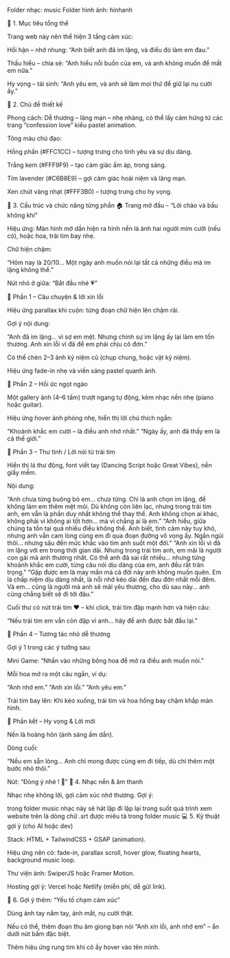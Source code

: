 Folder nhạc: music
Folder hình ảnh: hinhanh

💞 1. Mục tiêu tổng thể

Trang web này nên thể hiện 3 tầng cảm xúc:

Hối hận – nhớ nhung: “Anh biết anh đã im lặng, và điều đó làm em đau.”

Thấu hiểu – chia sẻ: “Anh hiểu nỗi buồn của em, và anh không muốn để mất em nữa.”

Hy vọng – tái sinh: “Anh yêu em, và anh sẽ làm mọi thứ để giữ lại nụ cười ấy.”

🎨 2. Chủ đề thiết kế

Phong cách: Dễ thương – lãng mạn – nhẹ nhàng, có thể lấy cảm hứng từ các trang “confession love” kiểu pastel animation.

Tông màu chủ đạo:

Hồng phấn (#FFC1CC) – tượng trưng cho tình yêu và sự dịu dàng.

Trắng kem (#FFF9F9) – tạo cảm giác ấm áp, trong sáng.

Tím lavender (#C6B8E9) – gợi cảm giác hoài niệm và lãng mạn.

Xen chút vàng nhạt (#FFF3B0) – tượng trưng cho hy vọng.

💌 3. Cấu trúc và chức năng từng phần
🏠 Trang mở đầu – “Lời chào và bầu không khí”

Hiệu ứng: Màn hình mờ dần hiện ra hình nền là ảnh hai người mỉm cười (nếu có), hoặc hoa, trái tim bay nhẹ.

Chữ hiện chậm:

“Hôm nay là 20/10…
Một ngày anh muốn nói lại tất cả những điều mà im lặng không thể.”

Nút nhỏ ở giữa: “Bắt đầu nhé 💗”

💭 Phần 1 – Câu chuyện & lời xin lỗi

Hiệu ứng parallax khi cuộn: từng đoạn chữ hiện lên chậm rãi.

Gợi ý nội dung:

“Anh đã im lặng… vì sợ em mệt.
Nhưng chính sự im lặng ấy lại làm em tổn thương.
Anh xin lỗi vì đã để em phải chịu cô đơn.”

Có thể chèn 2–3 ảnh kỷ niệm cũ (chụp chung, hoặc vật kỷ niệm).

Hiệu ứng fade-in nhẹ và viền sáng pastel quanh ảnh.

🌸 Phần 2 – Hồi ức ngọt ngào

Một gallery ảnh (4–6 tấm) trượt ngang tự động, kèm nhạc nền nhẹ (piano hoặc guitar).

Hiệu ứng hover ảnh phóng nhẹ, hiển thị lời chú thích ngắn:

“Khoảnh khắc em cười – là điều anh nhớ nhất.”
“Ngày ấy, anh đã thấy em là cả thế giới.”

💞 Phần 3 – Thư tình / Lời nói từ trái tim

Hiển thị lá thư động, font viết tay (Dancing Script hoặc Great Vibes), nền giấy mềm.

Nội dung:

“Anh chưa từng buông bỏ em… chưa từng. Chỉ là anh chọn im lặng, để không làm em thêm mệt mỏi. Dù không còn liên lạc, nhưng trong trái tim anh, em vẫn là phần duy nhất không thể thay thế. Anh không chọn ai khác, không phải vì không ai tốt hơn… mà vì chẳng ai là em.”
“Anh hiểu, giữa chúng ta tồn tại quá nhiều điều không thể. Anh biết, tình cảm này tuy khó, nhưng anh vẫn cam lòng cùng em đi qua đoạn đường vô vọng ấy. Ngắn ngủi thôi… nhưng sâu đến mức khắc vào tim anh suốt một đời.”
“Anh xin lỗi vì đã im lặng với em trong thời gian dài. Nhưng trong trái tim anh, em mãi là người con gái mà anh thương nhất. Có thể anh đã sai rất nhiều… nhưng từng khoảnh khắc em cười, từng câu nói dịu dàng của em, anh đều rất trân trọng.”
“Gặp được em là may mắn mà cả đời này anh không muốn quên. Em là chấp niệm dịu dàng nhất, là nỗi nhớ kéo dài đến đau đớn nhất mỗi đêm. Và em… cũng là người mà anh sẽ mãi yêu thương, cho dù sau này… anh cũng chẳng biết sẽ đi tới đâu.”

Cuối thư có nút trái tim ❤️ – khi click, trái tim đập mạnh hơn và hiện câu:

“Nếu trái tim em vẫn còn đập vì anh… hãy để anh được bắt đầu lại.”

🎁 Phần 4 – Tương tác nhỏ dễ thương

Gợi ý 1 trong các ý tưởng sau:

Mini Game: “Nhấn vào những bông hoa để mở ra điều anh muốn nói.”

Mỗi hoa mở ra một câu ngắn, ví dụ:

“Anh nhớ em.”
“Anh xin lỗi.”
“Anh yêu em.”

Trái tim bay lên: Khi kéo xuống, trái tim và hoa hồng bay chậm khắp màn hình.

🌅 Phần kết – Hy vọng & Lời mời

Nền là hoàng hôn (ánh sáng ấm dần).

Dòng cuối:

“Nếu em sẵn lòng…
Anh chỉ mong được cùng em đi tiếp, dù chỉ thêm một bước nhỏ thôi.”

Nút: “Đòng ý nhé ! 💬” 
🎵 4. Nhạc nền & âm thanh

Nhạc nhẹ không lời, gợi cảm xúc nhớ thương. Gợi ý:

trong folder music nhạc này sẽ hát lặp đi lặp lại trong suốt quá trình xem website trên là dòng chữ .srt được miêu tả trong folder music
💻 5. Kỹ thuật gợi ý (cho AI hoặc dev)

Stack: HTML + TailwindCSS + GSAP (animation).

Hiệu ứng nên có: fade-in, parallax scroll, hover glow, floating hearts, background music loop.

Thư viện ảnh: SwiperJS hoặc Framer Motion.

Hosting gợi ý: Vercel hoặc Netlify (miễn phí, dễ gửi link).

🫶 6. Gợi ý thêm: “Yếu tố chạm cảm xúc”

Dùng ảnh tay nắm tay, ánh mắt, nụ cười thật.

Nếu có thể, thêm đoạn thu âm giọng bạn nói “Anh xin lỗi, anh nhớ em” – ẩn dưới nút bấm đặc biệt.

Thêm hiệu ứng rung tim khi cô ấy hover vào tên mình.